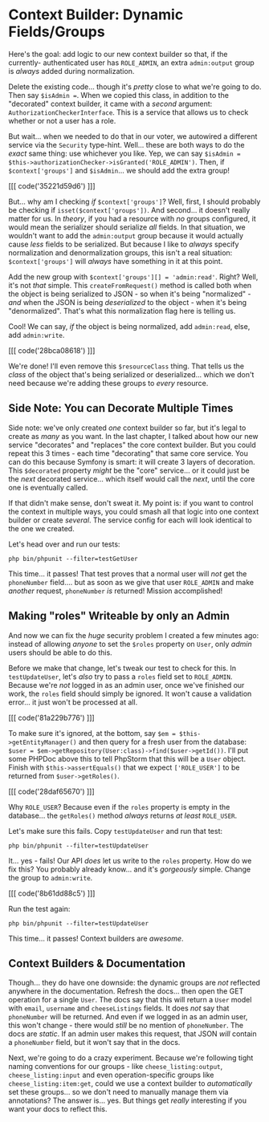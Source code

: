 # Context Builder: Dynamic Fields/Groups

Here's the goal: add logic to our new context builder so that, if the
currently- authenticated user has `ROLE_ADMIN`, an extra `admin:output` group
is *always* added during normalization.

Delete the existing code... though it's *pretty* close to what we're
going to do. Then say `$isAdmin =`. When we copied this class, in addition to
the "decorated" context builder, it came with a *second* argument:
`AuthorizationCheckerInterface`. This is a service that allows us to check whether
or not a user has a role.

But wait... when we needed to do that in our voter, we autowired a different
service via the `Security` type-hint. Well... these are both ways to do the
*exact* same thing: use whichever you like. Yep, we can say
`$isAdmin = $this->authorizationChecker->isGranted('ROLE_ADMIN')`. Then, if
`$context['groups']` and `$isAdmin`... we should add the extra group!

[[[ code('35221d59d6') ]]]

But... why am I checking *if* `$context['groups']`? Well, first, I should probably
be checking if `isset($context['groups'])`. And second... it doesn't really matter
for us. In *theory*, if you had a resource with *no* groups configured, it would
mean the serializer should serialize *all* fields. In that situation, we wouldn't
want to add the `admin:output` group because it would actually cause *less* fields
to be serialized. But because I like to *always* specify normalization and
denormalization groups, this isn't a real situation: `$context['groups']` will
*always* have something in it at this point.

Add the new group with `$context['groups'][] = 'admin:read'`. Right? Well, it's
not *that* simple. This `createFromRequest()` method is called both when the object
is being serialized to JSON - so when it's being "normalized" - *and* when the
JSON is being *deserialized* to the object - when it's being "denormalized".
That's what this normalization flag here is telling us.

Cool! We can say, *if* the object is being normalized, add `admin:read`, else,
add `admin:write`.

[[[ code('28bca08618') ]]]

We're done! I'll even remove this `$resourceClass` thing. That tells us the *class*
of the object that's being serialized or deserialized... which we don't need
because we're adding these groups to *every* resource.

## Side Note: You can Decorate Multiple Times

Side note: we've only created *one* context builder so far, but it's legal to create
as *many* as you want. In the last chapter, I talked about how our new service
"decorates" and "replaces" the core context builder. But you could repeat this
3 times - each time "decorating" that same core service. You can do this because
Symfony is smart: it will create 3 layers of decoration. This `$decorated` property
*might* be the "core" service... or it could just be the *next* decorated service...
which itself would call the *next*, until the core one is eventually called.

If that didn't make sense, don't sweat it. My point is: if you want to control
the context in multiple ways, you could smash all that logic into one context
builder or create *several*. The service config for each will look identical to
the one we created.

Let's head over and run our tests:

```terminal
php bin/phpunit --filter=testGetUser
```

This time... it passes! That test proves that a normal user will *not* get the
`phoneNumber` field.... but as soon as we give that user `ROLE_ADMIN` and make
*another* request, `phoneNumber` *is* returned! Mission accomplished!

## Making "roles" Writeable by only an Admin

And now we can fix the *huge* security problem I created a few minutes ago: instead
of allowing *anyone* to set the `$roles` property on `User`, only *admin* users
should be able to do this.

Before we make that change, let's tweak our test to check for this. In
`testUpdateUser`, let's *also* try to pass a `roles` field set to `ROLE_ADMIN`.
Because we're *not* logged in as an admin user, once we've finished our work,
the `roles` field should simply be ignored. It won't cause a validation error...
it just won't be processed at all.

[[[ code('81a229b776') ]]]

To make sure it's ignored, at the bottom, say `$em = $this->getEntityManager()`
and then query for a fresh user from the database:
`$user = $em->getRepository(User:class)->find($user->getId())`. I'll put some
PHPDoc above this to tell PhpStorm that this will be a `User` object. Finish
with `$this->assertEquals()` that we expect `['ROLE_USER']` to be returned from
`$user->getRoles()`.

[[[ code('28daf65670') ]]]

Why `ROLE_USER`? Because even if the `roles` property is empty in the database...
the `getRoles()` method *always* returns *at least* `ROLE_USER`.

Let's make sure this fails. Copy `testUpdateUser` and run that test:

```terminal
php bin/phpunit --filter=testUpdateUser
```

It... yes - fails! Our API *does* let us write to the `roles` property. How do we
fix this? You probably already know... and it's *gorgeously* simple. Change
the group to `admin:write`.

[[[ code('8b61dd88c5') ]]]

Run the test again:

```terminal-silent
php bin/phpunit --filter=testUpdateUser
```

This time... it passes! Context builders are *awesome*.

## Context Builders & Documentation

Though... they do have one downside: the dynamic groups are *not* reflected anywhere
in the documentation. Refresh the docs... then open the GET operation for a single
`User`. The docs say that this will return a `User` model with `email`, `username`
and `cheeseListings` fields. It does *not* say that `phoneNumber` will be returned.
And even if we logged in as an admin user, this won't change - there would *still*
be no mention of `phoneNumber`. The docs are *static*. If an admin user makes this
request, that JSON *will* contain a `phoneNumber` field, but it won't say that in
the docs.

Next, we're going to do a crazy experiment. Because we're following tight naming
conventions for our groups - like `cheese_listing:output`, `cheese_listing:input`
and even operation-specific groups like `cheese_listing:item:get`, could we use
a context builder to *automatically* set these groups... so we don't need to
manually manage them via annotations? The answer is... yes. But things get
*really* interesting if you want your docs to reflect this.
